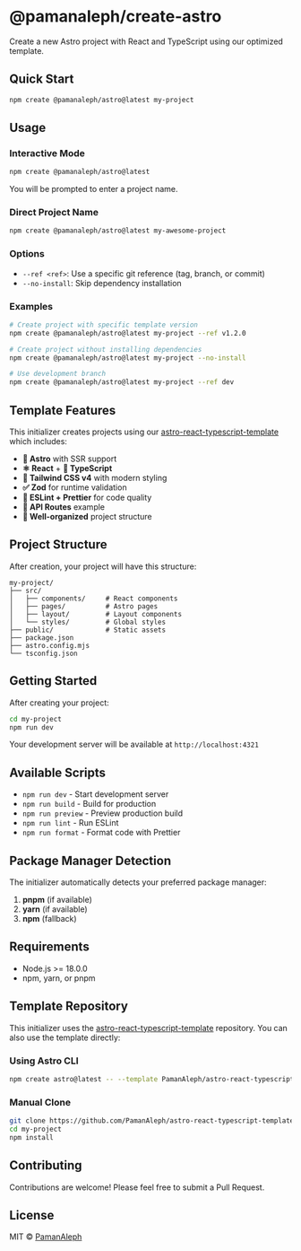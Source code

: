# @pamanaleph/create-astro

Create a new Astro project with React and TypeScript using our optimized template.

## Quick Start

```bash
npm create @pamanaleph/astro@latest my-project
```

## Usage

### Interactive Mode

```bash
npm create @pamanaleph/astro@latest
```

You will be prompted to enter a project name.

### Direct Project Name

```bash
npm create @pamanaleph/astro@latest my-awesome-project
```

### Options

- `--ref <ref>`: Use a specific git reference (tag, branch, or commit)
- `--no-install`: Skip dependency installation

### Examples

```bash
# Create project with specific template version
npm create @pamanaleph/astro@latest my-project --ref v1.2.0

# Create project without installing dependencies
npm create @pamanaleph/astro@latest my-project --no-install

# Use development branch
npm create @pamanaleph/astro@latest my-project --ref dev
```

## Template Features

This initializer creates projects using our [astro-react-typescript-template](https://github.com/PamanAleph/astro-react-typescript-template) which includes:

- **🚀 Astro** with SSR support
- **⚛️ React** + **📘 TypeScript**
- **🎨 Tailwind CSS v4** with modern styling
- **✅ Zod** for runtime validation
- **🔧 ESLint + Prettier** for code quality
- **📡 API Routes** example
- **📁 Well-organized** project structure

## Project Structure

After creation, your project will have this structure:

```
my-project/
├── src/
│   ├── components/     # React components
│   ├── pages/          # Astro pages
│   ├── layout/         # Layout components
│   └── styles/         # Global styles
├── public/             # Static assets
├── package.json
├── astro.config.mjs
└── tsconfig.json
```

## Getting Started

After creating your project:

```bash
cd my-project
npm run dev
```

Your development server will be available at `http://localhost:4321`

## Available Scripts

- `npm run dev` - Start development server
- `npm run build` - Build for production
- `npm run preview` - Preview production build
- `npm run lint` - Run ESLint
- `npm run format` - Format code with Prettier

## Package Manager Detection

The initializer automatically detects your preferred package manager:

1. **pnpm** (if available)
2. **yarn** (if available)
3. **npm** (fallback)

## Requirements

- Node.js >= 18.0.0
- npm, yarn, or pnpm

## Template Repository

This initializer uses the [astro-react-typescript-template](https://github.com/PamanAleph/astro-react-typescript-template) repository. You can also use the template directly:

### Using Astro CLI

```bash
npm create astro@latest -- --template PamanAleph/astro-react-typescript-template
```

### Manual Clone

```bash
git clone https://github.com/PamanAleph/astro-react-typescript-template.git my-project
cd my-project
npm install
```

## Contributing

Contributions are welcome! Please feel free to submit a Pull Request.

## License

MIT © [PamanAleph](https://github.com/PamanAleph)
